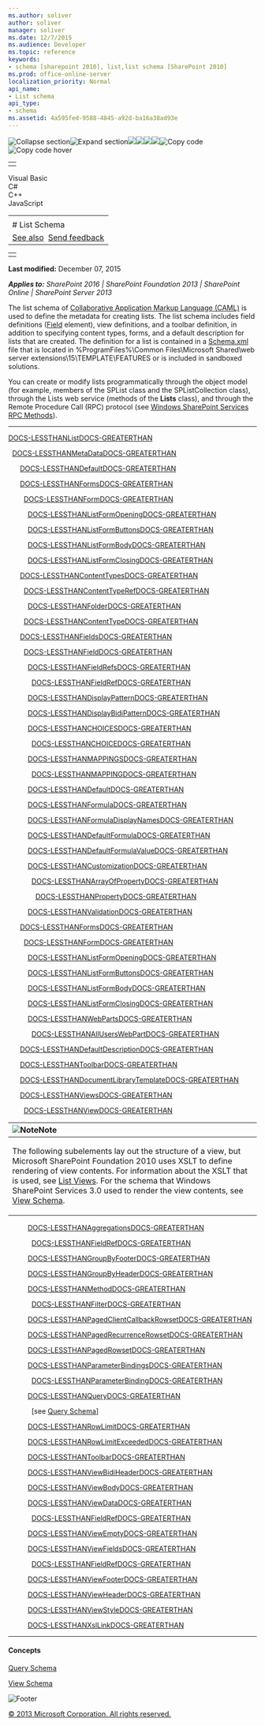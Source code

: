 ```yaml
---
ms.author: soliver
author: soliver
manager: soliver
ms.date: 12/7/2015
ms.audience: Developer
ms.topic: reference
keywords:
- schema [sharepoint 2010], list,list schema [SharePoint 2010]
ms.prod: office-online-server
localization_priority: Normal
api_name:
- List schema
api_type:
- schema
ms.assetid: 4a595fed-9588-4845-a92d-ba16a38ad93e
---
```


![Collapse
section](../icons/collapse_all.gif "Collapse section")![Expand
section](../icons/expand_all.gif "Expand section")![](../icons/collapse_all.gif)![](../icons/expand_all.gif)![](../icons/dropdown.gif)![](../icons/dropdownHover.gif)![Copy
code](../icons/copycode.gif "Copy code")![Copy code
hover](../icons/copycodeHighlight.gif "Copy code hover")
<table>
<tbody>
<tr class="odd">
<td align="left"></td>
</tr>
</tbody>
</table>

Visual Basic  
C\#  
C++  
JavaScript  

<table>
<tbody>
<tr class="odd">
<td align="left"><span id="runningHeaderText"></span></td>
</tr>
<tr class="even">
<td align="left"># List Schema</td>
</tr>
<tr class="odd">
<td align="left"><a href="#seeAlsoToggle">See also</a>  <span id="headfeedbackarea" class="feedbackhead"><a href="javascript:SubmitFeedback(&#39;docthis@Microsoft.com&#39;,&#39;&#39;,&#39;&#39;,&#39;&#39;,&#39;1.0.18082.1225&#39;,&#39;%0\dThank%20you%20for%20your%20feedback.%20The%20developer%20writing%20teams%20use%20your%20feedback%20to%20improve%20documentation.%20While%20we%20are%20reviewing%20your%20feedback,%20we%20may%20send%20you%20e-mail%20to%20ask%20for%20clarification%20or%20feedback%20on%20a%20solution.%20We%20do%20not%20use%20your%20e-mail%20address%20for%20any%20other%20purpose%20and%20we%20delete%20it%20after%20we%20finish%20our%20review.%0\AFor%20further%20information%20about%20the%20privacy%20policies%20of%20Microsoft,%20please%20see%20http://privacy.microsoft.com/en-us/default.aspx.%0\A%0\d&#39;,&#39;Customer%20feedback&#39;);">Send feedback</a></span></td>
</tr>
</tbody>
</table>

<table>
<colgroup>
<col width="100%" />
</colgroup>
<tbody>
<tr class="odd">
<td align="left"></td>
</tr>
</tbody>
</table>

**Last modified:** December 07, 2015

***Applies to:** SharePoint 2016 | SharePoint Foundation 2013 |
SharePoint Online | SharePoint Server 2013*

The list schema of [Collaborative Application Markup Language
(CAML)](introduction-to-collaborative-application-markup-language-caml.htm) is used to define the
metadata for creating lists. The list schema includes field definitions
([Field](field-element-list.htm) element), view
definitions, and a toolbar definition, in addition to specifying content
types, forms, and a default description for lists that are created. The
definition for a list is contained in a
[Schema.xml](http://msdn.microsoft.com/library/c2f01064-80d8-47ee-b602-ecf4c480ac56(Office.15).aspx)
file that is located in %ProgramFiles%\\Common Files\\Microsoft
Shared\\web server extensions\\15\\TEMPLATE\\FEATURES or is included in
sandboxed solutions.

You can create or modify lists programmatically through the object model
(for example, members of the <span sdata="cer"
target="T:Microsoft.SharePoint.SPList"><span
class="nolink">SPList</span></span> class and the <span sdata="cer"
target="T:Microsoft.SharePoint.SPListCollection"><span
class="nolink">SPListCollection</span></span> class), through the Lists
web service (methods of the <span sdata="cer"
target="T:websvcLists.Lists">**Lists**</span> class), and through the
Remote Procedure Call (RPC) protocol (see [Windows SharePoint Services
RPC
Methods](http://msdn.microsoft.com/library/fb791985-a9e4-4c94-b94a-1b3c7f00457a(Office.15).aspx)).


---------------------------------------------------------------------------------------------------------------------------------------------------------------------------------------------------------

[DOCS-LESSTHANListDOCS-GREATERTHAN](list-element-list.htm)

  [DOCS-LESSTHANMetaDataDOCS-GREATERTHAN](metadata-element-list.htm)

      [DOCS-LESSTHANDefaultDOCS-GREATERTHAN](default-element-listform.htm)

      [DOCS-LESSTHANFormsDOCS-GREATERTHAN](forms-element-list.htm)

        [DOCS-LESSTHANFormDOCS-GREATERTHAN](form-element-list.htm)

          [DOCS-LESSTHANListFormOpeningDOCS-GREATERTHAN](listformopening-element-list.htm)

          [DOCS-LESSTHANListFormButtonsDOCS-GREATERTHAN](listformbuttons-element-list.htm)

          [DOCS-LESSTHANListFormBodyDOCS-GREATERTHAN](listformbody-element-list.htm)

          [DOCS-LESSTHANListFormClosingDOCS-GREATERTHAN](listformclosing-element-list.htm)

      [DOCS-LESSTHANContentTypesDOCS-GREATERTHAN](contenttypes-element-list.htm)

        [DOCS-LESSTHANContentTypeRefDOCS-GREATERTHAN](contenttyperef-element-list.htm)

          [DOCS-LESSTHANFolderDOCS-GREATERTHAN](folder-element-list.htm)

        [DOCS-LESSTHANContentTypeDOCS-GREATERTHAN](contenttype-element-contenttype.htm)

      [DOCS-LESSTHANFieldsDOCS-GREATERTHAN](fields-element-list.htm)

        [DOCS-LESSTHANFieldDOCS-GREATERTHAN](field-element-list.htm)

          [DOCS-LESSTHANFieldRefsDOCS-GREATERTHAN](fieldrefs-element-list.htm)

            [DOCS-LESSTHANFieldRefDOCS-GREATERTHAN](fieldref-element-query.htm)

          [DOCS-LESSTHANDisplayPatternDOCS-GREATERTHAN](displaypattern-element-list.htm)

          [DOCS-LESSTHANDisplayBidiPatternDOCS-GREATERTHAN](displaybidipattern-element-list.htm)

          [DOCS-LESSTHANCHOICESDOCS-GREATERTHAN](choices-element-list.htm)

            [DOCS-LESSTHANCHOICEDOCS-GREATERTHAN](choice-element-list.htm)

          [DOCS-LESSTHANMAPPINGSDOCS-GREATERTHAN](mappings-element-list.htm)

            [DOCS-LESSTHANMAPPINGDOCS-GREATERTHAN](mapping-element-list.htm)

          [DOCS-LESSTHANDefaultDOCS-GREATERTHAN](default-element-listfield.htm)

          [DOCS-LESSTHANFormulaDOCS-GREATERTHAN](formula-element-list.htm)

          [DOCS-LESSTHANFormulaDisplayNamesDOCS-GREATERTHAN](formuladisplaynames-element-list.htm)

          [DOCS-LESSTHANDefaultFormulaDOCS-GREATERTHAN](defaultformula-element-list.htm)

          [DOCS-LESSTHANDefaultFormulaValueDOCS-GREATERTHAN](defaultformulavalue-element-list.htm)

          [DOCS-LESSTHANCustomizationDOCS-GREATERTHAN](customization-element-list.htm)

            [DOCS-LESSTHANArrayOfPropertyDOCS-GREATERTHAN](arrayofproperty-element-list.htm)

              [DOCS-LESSTHANPropertyDOCS-GREATERTHAN](property-element-list.htm)

          [DOCS-LESSTHANValidationDOCS-GREATERTHAN](validation-element-list.htm)

      [DOCS-LESSTHANFormsDOCS-GREATERTHAN](forms-element-list.htm)

        [DOCS-LESSTHANFormDOCS-GREATERTHAN](form-element-list.htm)

          [DOCS-LESSTHANListFormOpeningDOCS-GREATERTHAN](listformopening-element-list.htm)

          [DOCS-LESSTHANListFormButtonsDOCS-GREATERTHAN](listformbuttons-element-list.htm)

          [DOCS-LESSTHANListFormBodyDOCS-GREATERTHAN](listformbody-element-list.htm)

          [DOCS-LESSTHANListFormClosingDOCS-GREATERTHAN](listformclosing-element-list.htm)

          [DOCS-LESSTHANWebPartsDOCS-GREATERTHAN](webparts-element-list.htm)

            [DOCS-LESSTHANAllUsersWebPartDOCS-GREATERTHAN](alluserswebpart-element-list.htm)

      [DOCS-LESSTHANDefaultDescriptionDOCS-GREATERTHAN](defaultdescription-element-list.htm)

      [DOCS-LESSTHANToolbarDOCS-GREATERTHAN](toolbar-element-list.htm)

      [DOCS-LESSTHANDocumentLibraryTemplateDOCS-GREATERTHAN](documentlibrarytemplate-element-list.htm)

      [DOCS-LESSTHANViewsDOCS-GREATERTHAN](views-element-list.htm)

        [DOCS-LESSTHANViewDOCS-GREATERTHAN](view-element-list.htm)

<table>
<colgroup>
<col width="100%" />
</colgroup>
<thead>
<tr class="header">
<th align="left"><img src="../icons/alert_note.gif" title="Note" alt="Note" /><strong>Note</strong></th>
</tr>
</thead>
<tbody>
<tr class="odd">
<td align="left"><p>The following subelements lay out the structure of a view, but Microsoft SharePoint Foundation 2010 uses XSLT to define rendering of view contents. For information about the XSLT that is used, see <a href="http://msdn.microsoft.com/library/43e6ba7e-eddb-418a-a570-c0815016fc17(Office.15).aspx">List Views</a>. For the schema that Windows SharePoint Services 3.0 used to render the view contents, see <span sdata="link"><a href="view-schema.htm">View Schema</a></span>.</p></td>
</tr>
</tbody>
</table>

          [DOCS-LESSTHANAggregationsDOCS-GREATERTHAN](aggregations-element-list.htm)

            [DOCS-LESSTHANFieldRefDOCS-GREATERTHAN](fieldref-element-list.htm)

          [DOCS-LESSTHANGroupByFooterDOCS-GREATERTHAN](groupbyfooter-element-list.htm)

          [DOCS-LESSTHANGroupByHeaderDOCS-GREATERTHAN](groupbyheader-element-list.htm)

          [DOCS-LESSTHANMethodDOCS-GREATERTHAN](method-element-list.htm)

            [DOCS-LESSTHANFilterDOCS-GREATERTHAN](filter-element-list.htm)

          [DOCS-LESSTHANPagedClientCallbackRowsetDOCS-GREATERTHAN](pagedclientcallbackrowset-element-list.htm)

          [DOCS-LESSTHANPagedRecurrenceRowsetDOCS-GREATERTHAN](pagedrecurrencerowset-element-list.htm)

          [DOCS-LESSTHANPagedRowsetDOCS-GREATERTHAN](pagedrowset-element-list.htm)

          [DOCS-LESSTHANParameterBindingsDOCS-GREATERTHAN](parameterbindings-element-list.htm)

            [DOCS-LESSTHANParameterBindingDOCS-GREATERTHAN](parameterbinding-element-list.htm)

          [DOCS-LESSTHANQueryDOCS-GREATERTHAN](query-element-list.htm)

            [see <span sdata="link">[Query
Schema](query-schema.htm)</span>]

          [DOCS-LESSTHANRowLimitDOCS-GREATERTHAN](rowlimit-element-list.htm)

          [DOCS-LESSTHANRowLimitExceededDOCS-GREATERTHAN](rowlimitexceeded-element-list.htm)

          [DOCS-LESSTHANToolbarDOCS-GREATERTHAN](http://msdn.microsoft.com/library/23251c2b-1172-4ac8-bde2-46c1e682a91c(Office.15).aspx)

          [DOCS-LESSTHANViewBidiHeaderDOCS-GREATERTHAN](viewbidiheader-element-list.htm)

          [DOCS-LESSTHANViewBodyDOCS-GREATERTHAN](viewbody-element-list.htm)

          [DOCS-LESSTHANViewDataDOCS-GREATERTHAN](viewdata-element-list.htm)

            [DOCS-LESSTHANFieldRefDOCS-GREATERTHAN](https://msdn.microsoft.com/en-us/library/ms436424.aspx)

          [DOCS-LESSTHANViewEmptyDOCS-GREATERTHAN](viewempty-element-list.htm)

          [DOCS-LESSTHANViewFieldsDOCS-GREATERTHAN](viewfields-element-list.htm)

            [DOCS-LESSTHANFieldRefDOCS-GREATERTHAN](fieldref-element-list.htm)

          [DOCS-LESSTHANViewFooterDOCS-GREATERTHAN](viewfooter-element-list.htm)

          [DOCS-LESSTHANViewHeaderDOCS-GREATERTHAN](viewheader-element-list.htm)

          [DOCS-LESSTHANViewStyleDOCS-GREATERTHAN](viewstyle-element-list.htm)

          [DOCS-LESSTHANXslLinkDOCS-GREATERTHAN](xsllink-element-list.htm)


-------------------------------------------------------------------------------------------------------------------------------------------------------------------------------------------

#### Concepts

<span sdata="link">[Query
Schema](query-schema.htm)</span>

<span sdata="link">[View
Schema](view-schema.htm)</span>

![Footer](../icons/footer.gif "Footer")

[© 2013 Microsoft Corporation. All rights
reserved.](office-2013-documentation-copyright-notice.htm)




